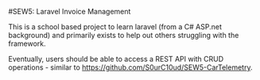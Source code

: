 #SEW5: Laravel Invoice Management

This is a school based project to learn laravel (from a C# ASP.net background) and primarily exists to help out others struggling with the framework.

Eventually, users should be able to access a REST API with CRUD operations - similar to https://github.com/S0urC10ud/SEW5-CarTelemetry.
